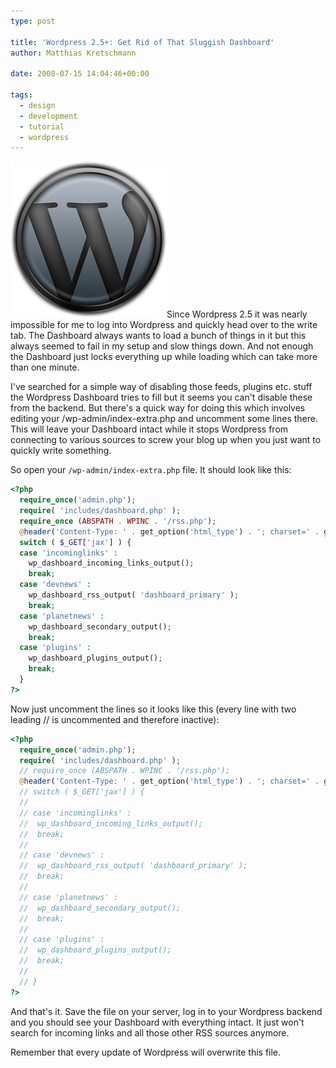 ```yaml
---
type: post

title: 'Wordpress 2.5+: Get Rid of That Sluggish Dashboard'
author: Matthias Kretschmann

date: 2008-07-15 14:04:46+00:00

tags:
  - design
  - development
  - tutorial
  - wordpress
---
```


![Wordpress Logo by kremalicious](../media/wordpress-logo.png)Since Wordpress 2.5 it was nearly impossible for me to log into Wordpress and quickly head over to the write tab. The Dashboard always wants to load a bunch of things in it but this always seemed to fail in my setup and slow things down. And not enough the Dashboard just locks everything up while loading which can take more than one minute.

<!-- more -->

I've searched for a simple way of disabling those feeds, plugins etc. stuff the Wordpress Dashboard tries to fill but it seems you can't disable these from the backend. But there's a quick way for doing this which involves editing your /wp-admin/index-extra.php and uncomment some lines there. This will leave your Dashboard intact while it stops Wordpress from connecting to various sources to screw your blog up when you just want to quickly write something.

So open your `/wp-admin/index-extra.php` file. It should look like this:

```php
<?php
  require_once('admin.php');
  require( 'includes/dashboard.php' );
  require_once (ABSPATH . WPINC . '/rss.php');
  @header('Content-Type: ' . get_option('html_type') . '; charset=' . get_option('blog_charset'));
  switch ( $_GET['jax'] ) {
  case 'incominglinks' :
    wp_dashboard_incoming_links_output();
    break;
  case 'devnews' :
    wp_dashboard_rss_output( 'dashboard_primary' );
    break;
  case 'planetnews' :
    wp_dashboard_secondary_output();
    break;
  case 'plugins' :
    wp_dashboard_plugins_output();
    break;
  }
?>
```

Now just uncomment the lines so it looks like this (every line with two leading // is uncommented and therefore inactive):

```php
<?php
  require_once('admin.php');
  require( 'includes/dashboard.php' );
  // require_once (ABSPATH . WPINC . '/rss.php');
  @header('Content-Type: ' . get_option('html_type') . '; charset=' . get_option('blog_charset'));
  // switch ( $_GET['jax'] ) {
  //
  // case 'incominglinks' :
  //  wp_dashboard_incoming_links_output();
  //  break;
  //
  // case 'devnews' :
  //  wp_dashboard_rss_output( 'dashboard_primary' );
  //  break;
  //
  // case 'planetnews' :
  //  wp_dashboard_secondary_output();
  //  break;
  //
  // case 'plugins' :
  //  wp_dashboard_plugins_output();
  //  break;
  //
  // }
?>
```

And that's it. Save the file on your server, log in to your Wordpress backend and you should see your Dashboard with everything intact. It just won't search for incoming links and all those other RSS sources anymore.

Remember that every update of Wordpress will overwrite this file.

